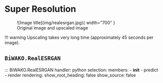 # Super Resolution

<figure markdown>
  ![Image title](img/realesrgan.jpg){ width="700" }
  <figcaption>Original image and upscaled image</figcaption>
</figure>

!!! warning
    Upscaling takes very long time (approximately 45 seconds per image).

## `BiWAKO.RealESRGAN`

::: BiWAKO.RealESRGAN
    handler: python
    selection:
        members:
            - __init__
            - predict
            - render
    rendering:
        show_root_heading: false
        show_source: false
